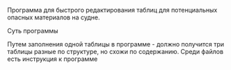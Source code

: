 Программа для быстрого редактирования таблиц для потенциальных  опасных материалов на судне.

Суть программы


Путем заполнения одной таблицы в программе - должно получится три таблицы разные по структуре, но схожи по содержанию.
Среди файлов есть инструкция к программе

